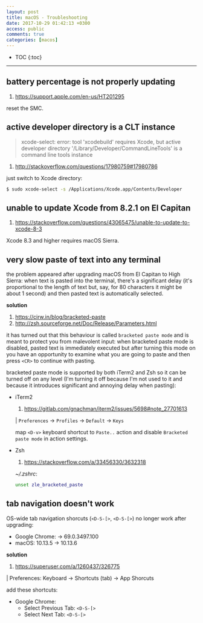```yaml
---
layout: post
title: macOS - Troubleshooting
date: 2017-10-29 01:42:13 +0300
access: public
comments: true
categories: [macos]
---
```


<!-- more -->

* TOC
{:toc}
<hr>

battery percentage is not properly updating
-------------------------------------------

1. <https://support.apple.com/en-us/HT201295>

reset the SMC.

active developer directory is a CLT instance
--------------------------------------------

> xcode-select: error: tool 'xcodebuild' requires Xcode, but active developer
> directory '/Library/Developer/CommandLineTools' is a command line tools instance

1. <http://stackoverflow.com/questions/17980759#17980786>

just switch to Xcode directory:

```sh
$ sudo xcode-select -s /Applications/Xcode.app/Contents/Developer
```

unable to update Xcode from 8.2.1 on El Capitan
-----------------------------------------------

1. <https://stackoverflow.com/questions/43065475/unable-to-update-to-xcode-8-3>

Xcode 8.3 and higher requires macOS Sierra.

very slow paste of text into any terminal
-----------------------------------------

the problem appeared after upgrading macOS from El Capitan to High Sierra:
when text is pasted into the terminal, there's a significant delay (it's
proportional to the length of text but, say, for 80 characters it might be
about 1 second) and then pasted text is automatically selected.

**solution**

1. <https://cirw.in/blog/bracketed-paste>
2. <http://zsh.sourceforge.net/Doc/Release/Parameters.html>

it has turned out that this behaviour is called `bracketed paste mode`
and is meant to protect you from malevolent input: when bracketed paste
mode is disabled, pasted text is immediately executed but after turning
this mode on you have an opportunity to examine what you are going to
paste and then press `<CR>` to continue with pasting.

bracketed paste mode is supported by both iTerm2 and Zsh so it can be
turned off on any level (I'm turning it off because I'm not used to it
and because it introduces significant and annoying delay when pasting):

- iTerm2

  1. <https://gitlab.com/gnachman/iterm2/issues/5698#note_27701613>

  | `Preferences` → `Profiles` → `Default` → `Keys`

  map `<D-v>` keyboard shortcut to `Paste..` action and
  disable `Bracketed paste mode` in action settings.

- Zsh

  1. <https://stackoverflow.com/a/33456330/3632318>

  _~/.zshrc_:

  ```zsh
  unset zle_bracketed_paste
  ```

tab navigation doesn't work
---------------------------

OS-wide tab navigation shorcuts (`<D-S-[>`, `<D-S-[>`) no longer work
after upgrading:

- Google Chrome: → 69.0.3497.100
- macOS: 10.13.5 → 10.13.6

**solution**

1. <https://superuser.com/a/1260437/326775>

| Preferences: Keyboard → Shortcuts (tab) → App Shorcuts

add these shortcuts:

- Google Chrome:
  - Select Previous Tab: `<D-S-[>`
  - Select Next Tab: `<D-S-[>`
